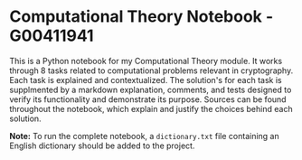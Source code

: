 # Computational Theory Notebook - G00411941

This is a Python notebook for my Computational Theory module. It works through 8 tasks related to computational problems relevant in cryptography. Each task is explained and contextualized. The solution's for each task is supplmented by a markdown explanation, comments, and tests designed to verify its functionality and demonstrate its purpose. Sources can be found throughout the notebook, which explain and justify the choices behind each solution.

**Note:** To run the complete notebook, a `dictionary.txt` file containing an English dictionary should be added to the project.